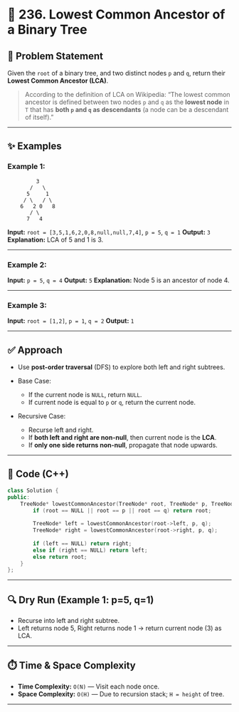 
# 🌳 236. Lowest Common Ancestor of a Binary Tree

## 📝 Problem Statement

Given the `root` of a binary tree, and two distinct nodes `p` and `q`, return their **Lowest Common Ancestor (LCA)**.

> According to the definition of LCA on Wikipedia:
> “The lowest common ancestor is defined between two nodes `p` and `q` as the **lowest node** in `T` that has **both `p` and `q` as descendants** (a node can be a descendant of itself).”

---

## ✨ Examples

### Example 1:

```
         3
       /   \
      5     1
     / \   / \
    6   2 0   8
       / \
      7   4
```

**Input:** `root = [3,5,1,6,2,0,8,null,null,7,4]`, `p = 5`, `q = 1`
**Output:** `3`
**Explanation:** LCA of 5 and 1 is 3.

---

### Example 2:

**Input:** `p = 5`, `q = 4`
**Output:** `5`
**Explanation:** Node 5 is an ancestor of node 4.

---

### Example 3:

**Input:** `root = [1,2]`, `p = 1`, `q = 2`
**Output:** `1`

---

## ✅ Approach

* Use **post-order traversal** (DFS) to explore both left and right subtrees.
* Base Case:

  * If the current node is `NULL`, return `NULL`.
  * If current node is equal to `p` or `q`, return the current node.
* Recursive Case:

  * Recurse left and right.
  * If **both left and right are non-null**, then current node is the **LCA**.
  * If **only one side returns non-null**, propagate that node upwards.

---

## 🧪 Code (C++)

```cpp
class Solution {
public:
    TreeNode* lowestCommonAncestor(TreeNode* root, TreeNode* p, TreeNode* q) {
        if (root == NULL || root == p || root == q) return root;
        
        TreeNode* left = lowestCommonAncestor(root->left, p, q);
        TreeNode* right = lowestCommonAncestor(root->right, p, q);
        
        if (left == NULL) return right;
        else if (right == NULL) return left;
        else return root;
    }
};
```

---

## 🔍 Dry Run (Example 1: p=5, q=1)

* Recurse into left and right subtree.
* Left returns node 5, Right returns node 1 → return current node (3) as LCA.

---

## ⏱️ Time & Space Complexity

* **Time Complexity:** `O(N)` — Visit each node once.
* **Space Complexity:** `O(H)` — Due to recursion stack; `H = height` of tree.

---
